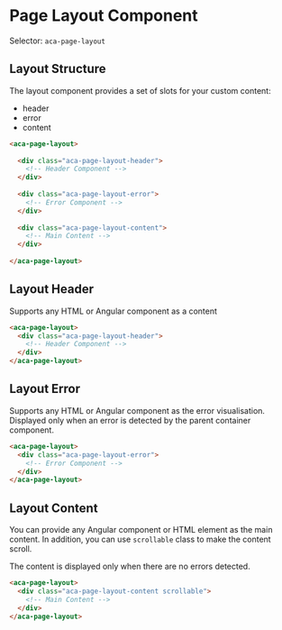 # Page Layout Component

Selector: `aca-page-layout`

## Layout Structure

The layout component provides a set of slots for your custom content:

- header
- error
- content

```html
<aca-page-layout>
  
  <div class="aca-page-layout-header">
    <!-- Header Component -->
  </div>
  
  <div class="aca-page-layout-error">
    <!-- Error Component -->
  </div>
  
  <div class="aca-page-layout-content">
    <!-- Main Content -->
  </div>
  
</aca-page-layout>
```

## Layout Header

Supports any HTML or Angular component as a content

```html
<aca-page-layout>
  <div class="aca-page-layout-header">
    <!-- Header Component -->
  </div>
</aca-page-layout>
```

## Layout Error

Supports any HTML or Angular component as the error visualisation.
Displayed only when an error is detected by the parent container component.

```html
<aca-page-layout>
  <div class="aca-page-layout-error">
    <!-- Error Component -->
  </div>
</aca-page-layout>
```

## Layout Content

You can provide any Angular component or HTML element as the main content.
In addition, you can use `scrollable` class to make the content scroll.

The content is displayed only when there are no errors detected.

```html
<aca-page-layout>
  <div class="aca-page-layout-content scrollable">
    <!-- Main Content -->
  </div>
</aca-page-layout>
```
